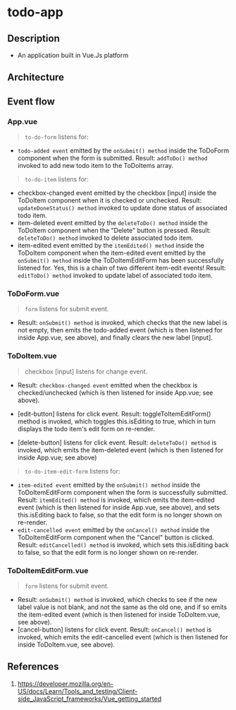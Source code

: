# todo-app

## Description

- An application built in Vue.Js platform

## Architecture

## Event flow

### App.vue

> `to-do-form` listens for:

- `todo-added event` emitted by the `onSubmit() method` inside the ToDoForm component when the form is submitted. Result: `addToDo() method` invoked to add new todo item to the ToDoItems array.

> `to-do-item` listens for:

- checkbox-changed event emitted by the checkbox [input] inside the ToDoItem component when it is checked or unchecked. Result: `updateDoneStatus() method` invoked to update done status of associated todo item.
- item-deleted event emitted by the `deleteToDo() method` inside the ToDoItem component when the "Delete" button is pressed. Result: `deleteToDo() method` invoked to delete associated todo item.
- item-edited event emitted by the `itemEdited() method` inside the ToDoItem component when the item-edited event emitted by the `onSubmit() method` inside the ToDoItemEditForm has been successfully listened for. Yes, this is a chain of two different item-edit events! Result: `editToDo() method` invoked to update label of associated todo item.

### ToDoForm.vue

> `form` listens for submit event.

- Result: `onSubmit() method` is invoked, which checks that the new label is not empty, then emits the todo-added event (which is then listened for inside App.vue, see above), and finally clears the new label [input].

### ToDoItem.vue

> checkbox [input] listens for change event.

- Result: `checkbox-changed event` emitted when the checkbox is checked/unchecked (which is then listened for inside App.vue; see above).
- [edit-button] listens for click event. Result: toggleToItemEditForm() method is invoked, which toggles this.isEditing to true, which in turn displays the todo item's edit form on re-render.

- [delete-button] listens for click event. Result: `deleteToDo() method` is invoked, which emits the item-deleted event (which is then listened for inside App.vue; see above)

> `to-do-item-edit-form` listens for:

- `item-edited event` emitted by the `onSubmit() method` inside the ToDoItemEditForm component when the form is successfully submitted. Result: `itemEdited() method` is invoked, which emits the item-edited event (which is then listened for inside App.vue, see above), and sets this.isEditing back to false, so that the edit form is no longer shown on re-render.
- `edit-cancelled event` emitted by the `onCancel() method` inside the ToDoItemEditForm component when the "Cancel" button is clicked. Result: `editCancelled() method` is invoked, which sets this.isEditing back to false, so that the edit form is no longer shown on re-render.

### ToDoItemEditForm.vue

> `form` listens for submit event.

- Result: `onSubmit() method` is invoked, which checks to see if the new label value is not blank, and not the same as the old one, and if so emits the item-edited event (which is then listened for inside ToDoItem.vue, see above).
- [cancel-button] listens for click event. Result: `onCancel() method` is invoked, which emits the edit-cancelled event (which is then listened for inside ToDoItem.vue, see above).

## References

1. https://developer.mozilla.org/en-US/docs/Learn/Tools_and_testing/Client-side_JavaScript_frameworks/Vue_getting_started
